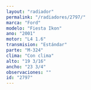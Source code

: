 ```yaml
---
layout: "radiador"
permalink: "/radiadores/2797/"
marca: "Ford"
modelo: "Fiesta Ikon"
ano: "2001"
motor: "L4 1.6"
transmision: "Estándar"
parte: "M-324"
clima: "Con clima"
alto: "19 3/16"
ancho: "23 3/4"
observaciones: ""
id: "2797"
---
```


